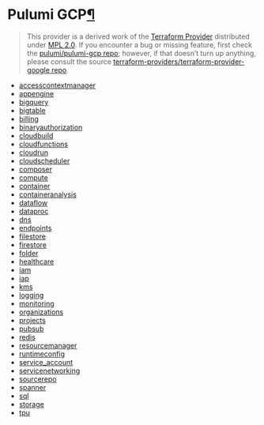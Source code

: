 ---
---

<div class="section" id="pulumi-gcp">
<h1>Pulumi GCP<a class="headerlink" href="#pulumi-gcp" title="Permalink to this headline">¶</a></h1>
<blockquote>
<div>This provider is a derived work of the <a class="reference external" href="https://github.com/terraform-providers/terraform-provider-google">Terraform Provider</a> distributed under
<a class="reference external" href="https://www.mozilla.org/en-US/MPL/2.0/">MPL 2.0</a>. If you encounter a bug or missing feature, first check the
<a class="reference external" href="https://github.com/pulumi/pulumi-gcp/issues">pulumi/pulumi-gcp repo</a>; however, if that doesn’t turn up
anything, please consult the source <a class="reference external" href="https://github.com/terraform-providers/terraform-provider-google/issues">terraform-providers/terraform-provider-google repo</a>.</div></blockquote>
<div class="toctree-wrapper compound">
<ul>
<li class="toctree-l1"><a class="reference internal" href="accesscontextmanager/">accesscontextmanager</a></li>
<li class="toctree-l1"><a class="reference internal" href="appengine/">appengine</a></li>
<li class="toctree-l1"><a class="reference internal" href="bigquery/">bigquery</a></li>
<li class="toctree-l1"><a class="reference internal" href="bigtable/">bigtable</a></li>
<li class="toctree-l1"><a class="reference internal" href="billing/">billing</a></li>
<li class="toctree-l1"><a class="reference internal" href="binaryauthorization/">binaryauthorization</a></li>
<li class="toctree-l1"><a class="reference internal" href="cloudbuild/">cloudbuild</a></li>
<li class="toctree-l1"><a class="reference internal" href="cloudfunctions/">cloudfunctions</a></li>
<li class="toctree-l1"><a class="reference internal" href="cloudrun/">cloudrun</a></li>
<li class="toctree-l1"><a class="reference internal" href="cloudscheduler/">cloudscheduler</a></li>
<li class="toctree-l1"><a class="reference internal" href="composer/">composer</a></li>
<li class="toctree-l1"><a class="reference internal" href="compute/">compute</a></li>
<li class="toctree-l1"><a class="reference internal" href="container/">container</a></li>
<li class="toctree-l1"><a class="reference internal" href="containeranalysis/">containeranalysis</a></li>
<li class="toctree-l1"><a class="reference internal" href="dataflow/">dataflow</a></li>
<li class="toctree-l1"><a class="reference internal" href="dataproc/">dataproc</a></li>
<li class="toctree-l1"><a class="reference internal" href="dns/">dns</a></li>
<li class="toctree-l1"><a class="reference internal" href="endpoints/">endpoints</a></li>
<li class="toctree-l1"><a class="reference internal" href="filestore/">filestore</a></li>
<li class="toctree-l1"><a class="reference internal" href="firestore/">firestore</a></li>
<li class="toctree-l1"><a class="reference internal" href="folder/">folder</a></li>
<li class="toctree-l1"><a class="reference internal" href="healthcare/">healthcare</a></li>
<li class="toctree-l1"><a class="reference internal" href="iam/">iam</a></li>
<li class="toctree-l1"><a class="reference internal" href="iap/">iap</a></li>
<li class="toctree-l1"><a class="reference internal" href="kms/">kms</a></li>
<li class="toctree-l1"><a class="reference internal" href="logging/">logging</a></li>
<li class="toctree-l1"><a class="reference internal" href="monitoring/">monitoring</a></li>
<li class="toctree-l1"><a class="reference internal" href="organizations/">organizations</a></li>
<li class="toctree-l1"><a class="reference internal" href="projects/">projects</a></li>
<li class="toctree-l1"><a class="reference internal" href="pubsub/">pubsub</a></li>
<li class="toctree-l1"><a class="reference internal" href="redis/">redis</a></li>
<li class="toctree-l1"><a class="reference internal" href="resourcemanager/">resourcemanager</a></li>
<li class="toctree-l1"><a class="reference internal" href="runtimeconfig/">runtimeconfig</a></li>
<li class="toctree-l1"><a class="reference internal" href="service_account/">service_account</a></li>
<li class="toctree-l1"><a class="reference internal" href="servicenetworking/">servicenetworking</a></li>
<li class="toctree-l1"><a class="reference internal" href="sourcerepo/">sourcerepo</a></li>
<li class="toctree-l1"><a class="reference internal" href="spanner/">spanner</a></li>
<li class="toctree-l1"><a class="reference internal" href="sql/">sql</a></li>
<li class="toctree-l1"><a class="reference internal" href="storage/">storage</a></li>
<li class="toctree-l1"><a class="reference internal" href="tpu/">tpu</a></li>
</ul>
</div>
</div>
